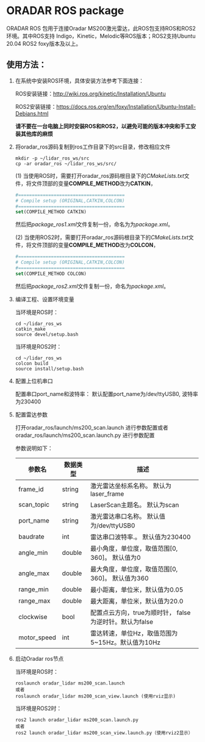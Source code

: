 # ORADAR ROS package

ORADAR ROS 包用于连接Oradar MS200激光雷达，此ROS包支持ROS和ROS2环境。其中ROS支持 Indigo，Kinetic，Melodic等ROS版本；ROS2支持Ubuntu 20.04 ROS2 foxy版本及以上。

## 使用方法： 

1. 在系统中安装ROS环境，具体安装方法参考下面连接：

   ROS安装链接：http://wiki.ros.org/kinetic/Installation/Ubuntu 

   ROS2安装链接：https://docs.ros.org/en/foxy/Installation/Ubuntu-Install-Debians.html

   **请不要在一台电脑上同时安装ROS和ROS2，以避免可能的版本冲突和手工安装其他库的麻烦**

2. 将oradar_ros源码复制到ros工作目录下的src目录，修改相应文件

   ```shell
   mkdir -p ~/lidar_ros_ws/src
   cp -ar oradar_ros ~/lidar_ros_ws/src/
   ```

   (1) 当使用ROS时，需要打开oradar_ros源码根目录下的*CMakeLists.txt*文件，将文件顶部的变量**COMPILE_METHOD**改为**CATKIN**，

   ```cmake
   #=======================================
   # Compile setup (ORIGINAL,CATKIN,COLCON)
   #=======================================
   set(COMPILE_METHOD CATKIN)
   ```

   然后把*package_ros1.xml*文件复制一份，命名为为*package.xml*。

   (2) 当使用ROS2时，需要打开oradar_ros源码根目录下的*CMakeLists.txt*文件，将文件顶部的变量**COMPILE_METHOD**改为**COLCON**，

   ```cmake
   #=======================================
   # Compile setup (ORIGINAL,CATKIN,COLCON)
   #=======================================
   set(COMPILE_METHOD COLCON)
   ```

   然后把*package_ros2.xml*文件复制一份，命名为*package.xml*。


3. 编译工程、设置环境变量

   当环境是ROS时：

   ```shell
   cd ~/lidar_ros_ws
   catkin_make
   source devel/setup.bash
   ```

   当环境是ROS2时：

   ```
   cd ~/lidar_ros_ws
   colcon build
   source install/setup.bash
   ```

4. 配置上位机串口

   配置串口port_name和波特率： 默认配置port_name为/dev/ttyUSB0, 波特率为230400

5. 配置雷达参数

   打开oradar_ros/launch/ms200_scan.launch 进行参数配置或者oradar_ros/launch/ms200_scan.launch.py 进行参数配置

   参数说明如下：

   | 参数名      | 数据类型 | 描述                                                         |
   | ----------- | -------- | ------------------------------------------------------------ |
   | frame_id    | string   | 激光雷达坐标系名称。 默认为laser_frame                       |
   | scan_topic  | string   | LaserScan主题名。 默认为scan                                 |
   | port_name   | string   | 激光雷达串口名称。 默认值为/dev/ttyUSB0                      |
   | baudrate    | int      | 雷达串口波特率.。 默认值为230400                             |
   | angle_min   | double   | 最小角度，单位度，取值范围[0, 360]。 默认值为0 |
   | angle_max   | double   | 最大角度，单位度，取值范围[0, 360]。 默认值为360 |
   | range_min   | double   | 最小距离，单位米，默认值为0.05                               |
   | range_max   | double   | 最大距离，单位米，默认值为20.0                               |
   | clockwise    | bool     | 配置点云方向，true为顺时针， false为逆时针。默认为false |
   | motor_speed | int      | 雷达转速，单位Hz，取值范围为5~15Hz。默认值为10Hz             |

   

6. 启动Oradar ros节点

   当环境是ROS时：

   ```shell
   roslaunch oradar_lidar ms200_scan.launch
   或者
   roslaunch oradar_lidar ms200_scan_view.launch (使用rviz显示) 
   ```

   当环境是ROS2时：

   ```
   ros2 launch oradar_lidar ms200_scan.launch.py
   或者
   ros2 launch oradar_lidar ms200_scan_view.launch.py（使用rviz2显示）
   ```

   
